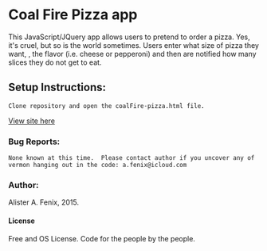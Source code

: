 # Coal Fire Pizza app
This JavaScript/JQuery app allows users to pretend to order a pizza.  Yes, it's cruel, but so is the world sometimes.  Users enter what size of pizza they want, , the flavor (i.e. cheese or pepperoni) and then are notified how many slices they do not get to eat.
## Setup Instructions:
```
Clone repository and open the coalFire-pizza.html file.
```
[View site here](http://htmlpreview.github.com/?https://github.com/afenix/coalFire-pizza/blob/master/coalFire-pizza.html)

### Bug Reports:
```
None known at this time.  Please contact author if you uncover any of vermon hanging out in the code: a.fenix@icloud.com
```
### Author:
Alister A. Fenix, 2015.
#### License
Free and OS License. Code for the people by the people.

